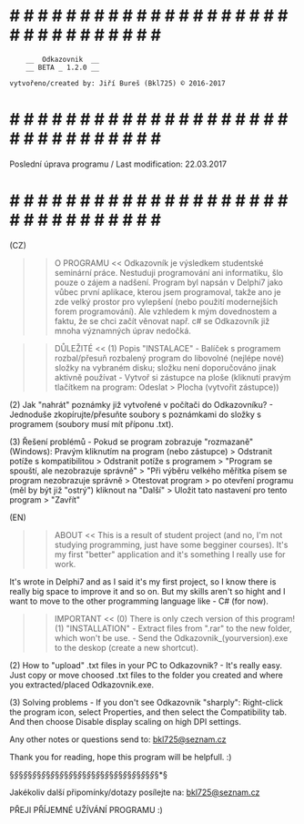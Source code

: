 # # # # # # # # # # # # # # # # # # # # # # # # # # # # # # # # #
		
		__  Odkazovnik  __
		__ BETA _ 1.2.0 __

	vytvořeno/created by: Jiří Bureš (Bkl725) © 2016-2017

# # # # # # # # # # # # # # # # # # # # # # # # # # # # # # # # #

Poslední úprava programu / Last modification: 22.03.2017 

# # # # # # # # # # # # # # # # # # # # # # # # # # # # # # # # #

(CZ)
>> O PROGRAMU <<
Odkazovník je výsledkem studentské seminární práce. Nestuduji programování ani informatiku, šlo pouze o zájem a nadšení. Program byl napsán v Delphi7 jako vůbec první aplikace, kterou jsem programoval, takže ano je zde velký prostor pro vylepšení (nebo použití modernejších forem programování). Ale vzhledem k mým dovednostem a faktu, že se chci začít věnovat např. c# se Odkazovník již mnoha významných úprav nedočká.

>> DŮLEŽITÉ << 
(1) Popis "INSTALACE"
	- Balíček s programem rozbal/přesuň rozbalený program do libovolné (nejlépe nové) složky na vybraném disku; složku není doporučováno jinak aktivně používat
	- Vytvoř si zástupce na ploše (kliknutí pravým tlačítkem na program: Odeslat > Plocha (vytvořit zástupce))

(2) Jak "nahrát" poznámky již vytvořené v počítači do Odkazovníku?
	- Jednoduše zkopírujte/přesuňte soubory s poznámkami do složky s programem (soubory musí  mít příponu .txt).

(3) Řešení problémů
	- Pokud se program zobrazuje "rozmazaně" (Windows): 
Pravým kliknutím na program (nebo zástupce) > Odstranit potíže s kompatibilitou > Odstranit potíže s programem > "Program se spouští, ale nezobrazuje správně" > "Při výběru velkého měřítka písem se program nezobrazuje správně > Otestovat program > po otevření programu (měl by být již "ostrý") kliknout na "Další" > Uložit tato nastavení pro tento program > "Zavřít"


(EN)
>> ABOUT <<
This is a result of student project (and no, I'm not studying programming, just have some begginer courses). 
It's my first "better" application and it's something I really use for work. 

It's wrote in Delphi7 and as I said it's my first project, so I know there is really big space to improve it and so on.
But my skills aren't so hight and I want to move to the other programming language like - C# (for now).

>> IMPORTANT <<
(0) There is only czech version of this program!
(1) "INSTALLATION"
	- Extract files from ".rar" to the new folder, which won't be use. 
	- Send the Odkazovnik_(yourversion).exe to the deskop (create a new shortcut).

(2) How to "upload" .txt files in your PC to Odkazovnik?
	- It's really easy. Just copy or move choosed .txt files to the folder you created and where you extracted/placed Odkazovnik.exe.

(3) Solving problems
	- If you don't see Odkazovnik "sharply": 
Right-click the program icon, select Properties, and then select the Compatibility tab. And then choose Disable display scaling on high DPI settings.

Any other notes or questions send to: bkl725@seznam.cz 

Thank you for reading, hope this program will be helpfull. :)

§*§*§*§*§*§*§*§*§*§*§*§*§*§*§*§*§*§*§*§*§*§*§*§*§*§*§*§*§*§*§*§*§*§

Jakékoliv další připomínky/dotazy posílejte na: bkl725@seznam.cz 

PŘEJI PŘÍJEMNÉ UŽÍVÁNÍ PROGRAMU :)
